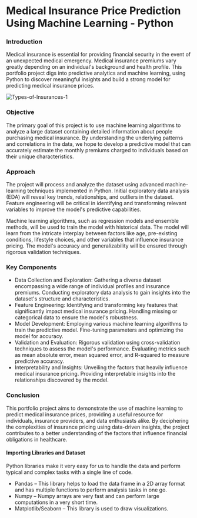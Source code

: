 # Medical Insurance Price Prediction Using Machine Learning - Python  

### Introduction
Medical insurance is essential for providing financial security in the event of an unexpected medical emergency. Medical insurance premiums vary greatly depending on an individual's background and health profile. This portfolio project digs into predictive analytics and machine learning, using Python to discover meaningful insights and build a strong model for predicting medical insurance prices.  

![Types-of-Insurances-1](https://github.com/solomonadekunle63/Medical-Insurance-Price-Prediction-using-Machine-Learning-Python/assets/127578867/27bac960-bc05-4b16-a475-8c188d5cf9ad)  

### Objective
The primary goal of this project is to use machine learning algorithms to analyze a large dataset containing detailed information about people purchasing medical insurance. By understanding the underlying patterns and correlations in the data, we hope to develop a predictive model that can accurately estimate the monthly premiums charged to individuals based on their unique characteristics.  

### Approach
The project will process and analyze the dataset using advanced machine-learning techniques implemented in Python. Initial exploratory data analysis (EDA) will reveal key trends, relationships, and outliers in the dataset. Feature engineering will be critical in identifying and transforming relevant variables to improve the model's predictive capabilities.

Machine learning algorithms, such as regression models and ensemble methods, will be used to train the model with historical data. The model will learn from the intricate interplay between factors like age, pre-existing conditions, lifestyle choices, and other variables that influence insurance pricing. The model's accuracy and generalizability will be ensured through rigorous validation techniques.  

### Key Components
* Data Collection and Exploration: Gathering a diverse dataset encompassing a wide range of individual profiles and insurance premiums. Conducting exploratory data analysis to gain insights into the dataset's structure and characteristics.
* Feature Engineering: Identifying and transforming key features that significantly impact medical insurance pricing. Handling missing or categorical data to ensure the model's robustness.
* Model Development: Employing various machine learning algorithms to train the predictive model. Fine-tuning parameters and optimizing the model for accuracy.
* Validation and Evaluation: Rigorous validation using cross-validation techniques to assess the model's performance. Evaluating metrics such as mean absolute error, mean squared error, and R-squared to measure predictive accuracy.
* Interpretability and Insights: Unveiling the factors that heavily influence medical insurance pricing. Providing interpretable insights into the relationships discovered by the model.

### Conclusion
This portfolio project aims to demonstrate the use of machine learning to predict medical insurance prices, providing a useful resource for individuals, insurance providers, and data enthusiasts alike. By deciphering the complexities of insurance pricing using data-driven insights, the project contributes to a better understanding of the factors that influence financial obligations in healthcare.  

#### Importing Libraries and Dataset
Python libraries make it very easy for us to handle the data and perform typical and complex tasks with a single line of code.
* Pandas – This library helps to load the data frame in a 2D array format and has multiple functions to perform analysis tasks in one go.
* Numpy – Numpy arrays are very fast and can perform large computations in a very short time.
* Matplotlib/Seaborn – This library is used to draw visualizations.
